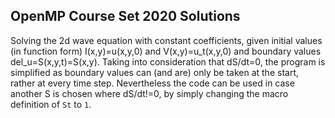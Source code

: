 ## OpenMP Course Set 2020 Solutions

Solving the 2d wave equation with constant coefficients,
given initial values (in function form) I(x,y)=u(x,y,0) and V(x,y)=u_t(x,y,0)
and boundary values del_u=S(x,y,t)=S(x,y). Taking into consideration
that dS/dt=0, the program is simplified as boundary values
can (and are) only be taken at the start, rather at every time step.
Nevertheless the code can be used in case another S is chosen where dS/dt!=0,
by simply changing the macro definition of `St` to `1`.